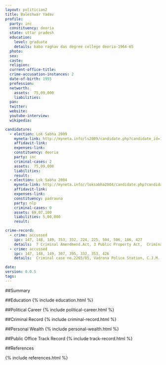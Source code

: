 ```yaml
---
layout: politician2
title: Baleshwar Yadav
profile: 
  party: inc
  constituency: deoria
  state: uttar pradesh
  education: 
    level: graduate
    details: baba raghav das degree college deoria-1964-65
  photo: 
  sex: 
  caste: 
  religion: 
  current-office-title: 
  crime-accusation-instances: 2
  date-of-birth: 1955
  profession: 
  networth: 
    assets:  75,09,000
    liabilities: 
  pan: 
  twitter: 
  website: 
  youtube-interview: 
  wikipedia: 

candidature: 
  - election: Lok Sabha 2009
    myneta-link: http://myneta.info/ls2009/candidate.php?candidate_id=1855
    affidavit-link: 
    expenses-link: 
    constituency: deoria 
    party: inc
    criminal-cases: 2
    assets:  75,09,000
    liabilities: 
    result:  
  - election: Lok Sabha 2004
    myneta-link: http://myneta.info//loksabha2004/candidate.php?candidate_id=4756
    affidavit-link: 
    expenses-link: 
    constituency: padrauna 
    party: nlp
    criminal-cases: 0
    assets: 69,07,100
    liabilities: 5,00,000
    result:  

crime-record: 
  - crime: accussed
    ipc: 147, 148, 149, 353, 332, 224, 225, 504, 506, 186, 427
    details:  7 Criminal Amendmend.Act, 3 Public Property Act,  Criminal Case no.238/91, Case no.999/06, J.M. Padhsena, Captainganj Police Station  
  - crime: accussed
    ipc: 147, 148, 149, 307, 395, 332, 353, 426
    details:  Criminal case no.2265/05, Vadrona Police Station, C.J.M. Kushinagar  

date: 
version: 0.0.5
tags: 
---
```

##Summary


##Education
{% include education.html %}


##Political Career
{% include political-career.html %}


##Criminal Record
{% include criminal-record.html %}


##Personal Wealth
{% include personal-wealth.html %}


##Public Office Track Record
{% include track-record.html %}


##References


{% include references.html %}